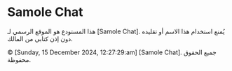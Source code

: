 # Samole Chat

هذا المستودع هو الموقع الرسمي لـ [Samole Chat]. يُمنع استخدام هذا الاسم أو تقليده دون إذن كتابي من المالك.

© [‎Sunday, ‎15 ‎December ‎2024, ‏‎12:27:29:am] [Samole Chat]. جميع الحقوق محفوظة.
